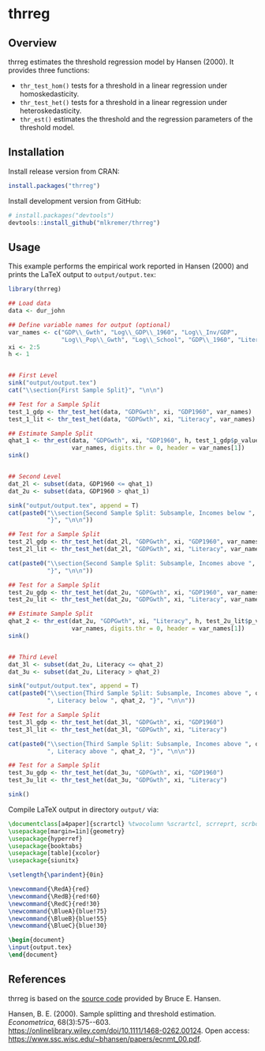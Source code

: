 # thrreg

## Overview
thrreg estimates the threshold regression model by Hansen (2000). 
It provides three functions:
* `thr_test_hom()` tests for a threshold in a linear regression under homoskedasticity.
* `thr_test_het()` tests for a threshold in a linear regression under heteroskedasticity.
* `thr_est()` estimates the threshold and the regression parameters of the threshold model.

## Installation
Install release version from CRAN:
```r
install.packages("thrreg")
```
Install development version from GitHub:
```r
# install.packages("devtools")
devtools::install_github("mlkremer/thrreg")
```

## Usage
This example performs the empirical work reported in Hansen (2000) and prints 
the LaTeX output to `output/output.tex`:
```r
library(thrreg)

## Load data
data <- dur_john

## Define variable names for output (optional)
var_names <- c("GDP\\_Gwth", "Log\\_GDP\\_1960", "Log\\_Inv/GDP",
               "Log\\_Pop\\_Gwth", "Log\\_School", "GDP\\_1960", "Literacy")
xi <- 2:5
h <- 1


## First Level
sink("output/output.tex")
cat("\\section{First Sample Split}", "\n\n")

## Test for a Sample Split
test_1_gdp <- thr_test_het(data, "GDPGwth", xi, "GDP1960", var_names)
test_1_lit <- thr_test_het(data, "GDPGwth", xi, "Literacy", var_names)

## Estimate Sample Split
qhat_1 <- thr_est(data, "GDPGwth", xi, "GDP1960", h, test_1_gdp$p_value,
                  var_names, digits.thr = 0, header = var_names[1])
sink()


## Second Level
dat_2l <- subset(data, GDP1960 <= qhat_1)
dat_2u <- subset(data, GDP1960 > qhat_1)

sink("output/output.tex", append = T)
cat(paste0("\\section{Second Sample Split: Subsample, Incomes below ", qhat_1,
           "}", "\n\n"))

## Test for a Sample Split
test_2l_gdp <- thr_test_het(dat_2l, "GDPGwth", xi, "GDP1960", var_names)
test_2l_lit <- thr_test_het(dat_2l, "GDPGwth", xi, "Literacy", var_names)

cat(paste0("\\section{Second Sample Split: Subsample, Incomes above ", qhat_1,
           "}", "\n\n"))

## Test for a Sample Split
test_2u_gdp <- thr_test_het(dat_2u, "GDPGwth", xi, "GDP1960", var_names)
test_2u_lit <- thr_test_het(dat_2u, "GDPGwth", xi, "Literacy", var_names)

## Estimate Sample Split
qhat_2 <- thr_est(dat_2u, "GDPGwth", xi, "Literacy", h, test_2u_lit$p_value,
                  var_names, digits.thr = 0, header = var_names[1])
sink()


## Third Level
dat_3l <- subset(dat_2u, Literacy <= qhat_2)
dat_3u <- subset(dat_2u, Literacy > qhat_2)

sink("output/output.tex", append = T)
cat(paste0("\\section{Third Sample Split: Subsample, Incomes above ", qhat_1,
           ", Literacy below ", qhat_2, "}", "\n\n"))

## Test for a Sample Split
test_3l_gdp <- thr_test_het(dat_3l, "GDPGwth", xi, "GDP1960")
test_3l_lit <- thr_test_het(dat_3l, "GDPGwth", xi, "Literacy")

cat(paste0("\\section{Third Sample Split: Subsample, Incomes above ", qhat_1,
           ", Literacy above ", qhat_2, "}", "\n\n"))

## Test for a Sample Split
test_3u_gdp <- thr_test_het(dat_3u, "GDPGwth", xi, "GDP1960")
test_3u_lit <- thr_test_het(dat_3u, "GDPGwth", xi, "Literacy")

sink()
```

Compile LaTeX output in directory `output/` via:
```latex
\documentclass[a4paper]{scrartcl} %twocolumn %scrartcl, scrreprt, scrbook
\usepackage[margin=1in]{geometry}
\usepackage{hyperref}
\usepackage{booktabs}
\usepackage[table]{xcolor}
\usepackage{siunitx}

\setlength{\parindent}{0in}

\newcommand{\RedA}{red}
\newcommand{\RedB}{red!60}
\newcommand{\RedC}{red!30}
\newcommand{\BlueA}{blue!75}
\newcommand{\BlueB}{blue!55}
\newcommand{\BlueC}{blue!30}

\begin{document}
\input{output.tex}
\end{document}
```

## References
thrreg is based on the 
[source code](https://www.ssc.wisc.edu/~bhansen/progs/ecnmt_00.html) 
provided by Bruce E. Hansen.

Hansen, B. E. (2000). Sample splitting and threshold estimation.
*Econometrica*, 68(3):575--603. 
https://onlinelibrary.wiley.com/doi/10.1111/1468-0262.00124. 
Open access: https://www.ssc.wisc.edu/~bhansen/papers/ecnmt_00.pdf.
